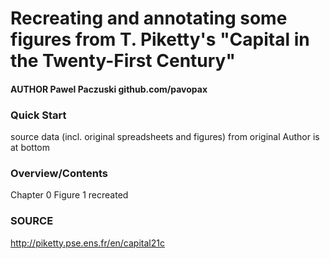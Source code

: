 # Recreating and annotating some figures from T. Piketty's "Capital in the Twenty-First Century"
#### AUTHOR	Pawel Paczuski github.com/pavopax

### Quick Start
source data (incl. original spreadsheets and figures) from original Author is at bottom


### Overview/Contents
Chapter 0 Figure 1 recreated


### SOURCE
http://piketty.pse.ens.fr/en/capital21c
